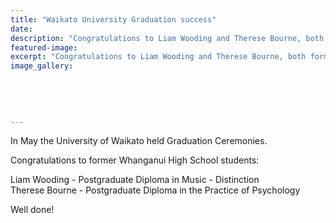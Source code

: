 ```yaml
---
title: "Waikato University Graduation success"
date: 
description: "Congratulations to Liam Wooding and Therese Bourne, both former WHS students, who graduated from the University of Waikato in May 2017."
featured-image: 
excerpt: "Congratulations to Liam Wooding and Therese Bourne, both former WHS students, who graduated from the University of Waikato in May 2017."
image_gallery:
	
	
	
	
	
---
```


<p>In May the University of Waikato held Graduation Ceremonies.</p>
<p>Congratulations to former Whanganui High School students:</p>
<p>Liam Wooding - Postgraduate Diploma in Music - Distinction<br />Therese Bourne - Postgraduate Diploma in the Practice of Psychology</p>
<p>Well done!</p>

